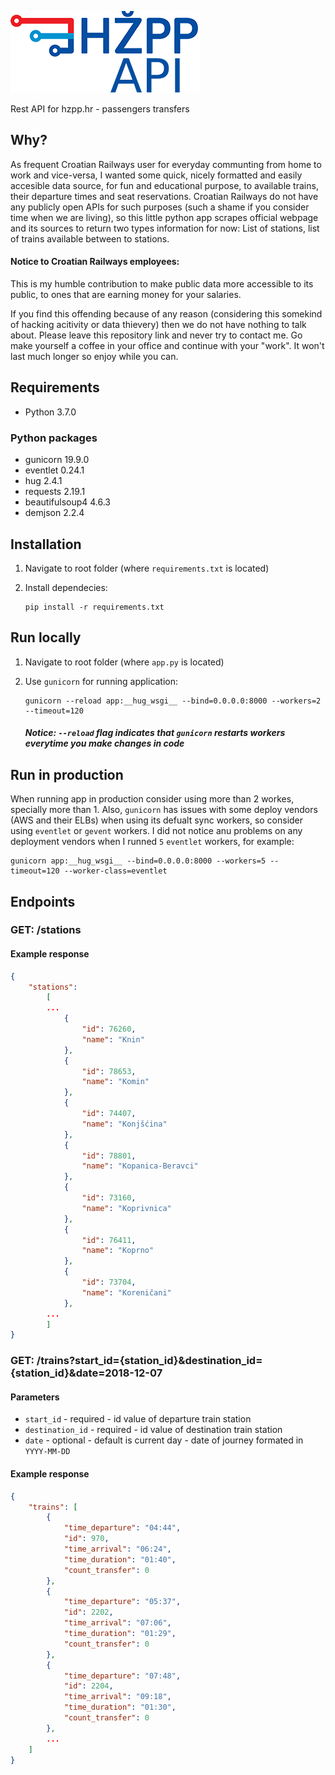 ![HZPP REST API](/media/hzpp_api_logo.png?raw=true)

Rest API for hzpp.hr - passengers transfers

## Why?

As frequent Croatian Railways user for everyday communting from home to work and vice-versa, I wanted some quick, nicely formatted and easily accesible data source, for fun and educational purpose, to available trains, their departure times and seat reservations. Croatian Railways do not have any publicly open APIs for such purposes (such a shame if you consider time when we are living), so this little python app scrapes official webpage and its sources to return two types information for now: List of stations, list of trains available between to stations.

#### Notice to Croatian Railways employees:

This is my humble contribution to make public data more accessible to its public, to ones that are earning money for your salaries.

If you find this offending because of any reason (considering this somekind of hacking acitivity or data thievery) then we do not have nothing to talk about. Please leave this repository link and never try to contact me. Go make yourself a coffee in your office and continue with your "work". It won't last much longer so enjoy while you can.

## Requirements

* Python 3.7.0

### Python packages

* gunicorn 19.9.0
* eventlet 0.24.1
* hug 2.4.1
* requests 2.19.1
* beautifulsoup4 4.6.3
* demjson 2.2.4

## Installation

1. Navigate to root folder (where `requirements.txt` is located)
2. Install dependecies:

    ```
    pip install -r requirements.txt
    ```

## Run locally

1. Navigate to root folder (where `app.py` is located)
2. Use `gunicorn` for running application:
    
    ```
    gunicorn --reload app:__hug_wsgi__ --bind=0.0.0.0:8000 --workers=2 --timeout=120
    ```

    ##### Notice: `--reload` flag indicates that `gunicorn` restarts workers everytime you make changes in code

## Run in production

When running app in production consider using more than 2 workes, specially more than 1.
Also, `gunicorn` has issues with some deploy vendors (AWS and their ELBs) when using its defualt sync workers, so consider using `eventlet` or `gevent` workers. I did not notice anu problems on any deployment vendors when I runned `5` `eventlet` workers, for example:

```
gunicorn app:__hug_wsgi__ --bind=0.0.0.0:8000 --workers=5 --timeout=120 --worker-class=eventlet
```

## Endpoints

### GET: /stations

#### Example response

```json
{
    "stations": 
        [
        ...
            {
                "id": 76260,
                "name": "Knin"
            },
            {
                "id": 78653,
                "name": "Komin"
            },
            {
                "id": 74407,
                "name": "Konjšćina"
            },
            {
                "id": 78801,
                "name": "Kopanica-Beravci"
            },
            {
                "id": 73160,
                "name": "Koprivnica"
            },
            {
                "id": 76411,
                "name": "Koprno"
            },
            {
                "id": 73704,
                "name": "Koreničani"
            },
        ...
        ]
}
```

### GET: /trains?start_id={station_id}&destination_id={station_id}&date=2018-12-07

#### Parameters

* `start_id` - required - id value of departure train station
* `destination_id` - required - id value of destination train station
* `date` - optional - default is current day - date of journey formated in `YYYY-MM-DD`

#### Example response

```json
{
    "trains": [
        {
            "time_departure": "04:44",
            "id": 970,
            "time_arrival": "06:24",
            "time_duration": "01:40",
            "count_transfer": 0
        },
        {
            "time_departure": "05:37",
            "id": 2202,
            "time_arrival": "07:06",
            "time_duration": "01:29",
            "count_transfer": 0
        },
        {
            "time_departure": "07:48",
            "id": 2204,
            "time_arrival": "09:18",
            "time_duration": "01:30",
            "count_transfer": 0
        },
        ...
    ]
}
```




